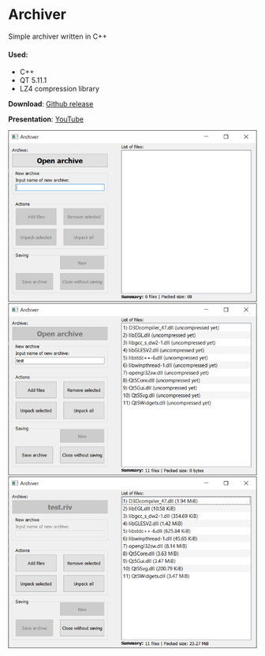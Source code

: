 # Archiver
Simple archiver written in C++

#### Used:
 - C++
 - QT 5.11.1
 - LZ4 compression library

**Download**: [Github release](https://github.com/rivit98/qt_archiver/releases)

**Presentation**: [YouTube](ytlink)

![img1](./media/img1.png)
![img2](./media/img2.png)
![img3](./media/img3.png)

